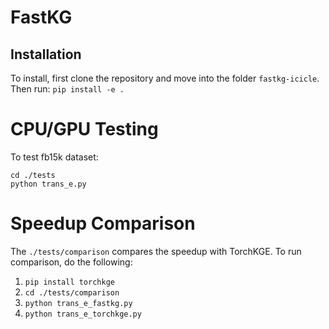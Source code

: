 # FastKG

## Installation
    
To install, first clone the repository and move into the folder `fastkg-icicle`. Then run: `pip install -e .`

# CPU/GPU Testing
To test fb15k dataset:

    cd ./tests
    python trans_e.py

# Speedup Comparison
The `./tests/comparison` compares the speedup with TorchKGE. To run comparison, do the following:

1. `pip install torchkge`
2. `cd ./tests/comparison`
3. `python trans_e_fastkg.py`
4. `python trans_e_torchkge.py`
